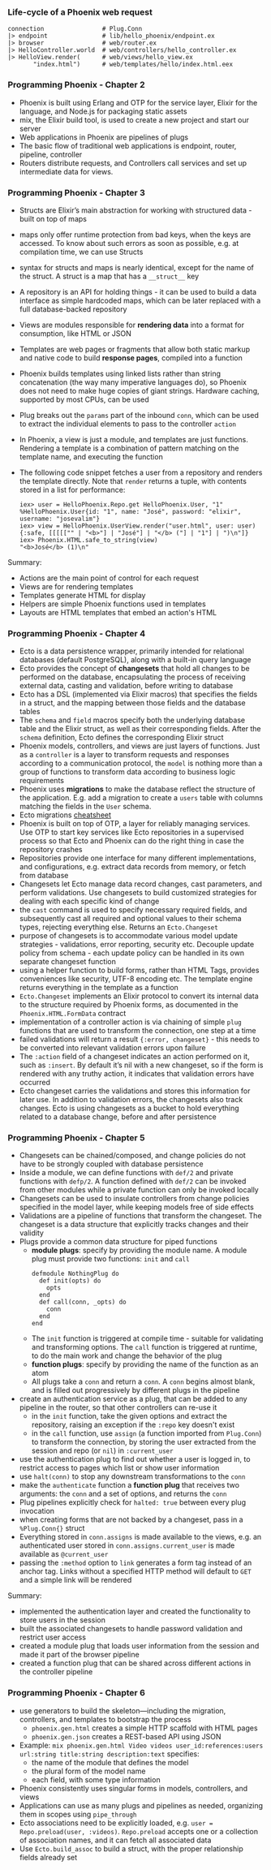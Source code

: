 ### Life-cycle of a Phoenix web request

```
connection                # Plug.Conn
|> endpoint               # lib/hello_phoenix/endpoint.ex
|> browser                # web/router.ex
|> HelloController.world  # web/controllers/hello_controller.ex
|> HelloView.render(      # web/views/hello_view.ex
       "index.html")      # web/templates/hello/index.html.eex
```

### Programming Phoenix - Chapter 2

- Phoenix is built using Erlang and OTP for the service layer, Elixir for the language, and Node.js for packaging static assets
- mix, the Elixir build tool, is used to create a new project and start our server
- Web applications in Phoenix are pipelines of plugs
- The basic flow of traditional web applications is endpoint, router, pipeline, controller
- Routers distribute requests, and Controllers call services and set up intermediate data for views.

### Programming Phoenix - Chapter 3

- Structs are Elixir’s main abstraction for working with structured data - built on top of maps
- maps only offer runtime protection from bad keys, when the keys are accessed. To know about such errors as soon as possible, e.g. at compilation time, we can use Structs
- syntax for structs and maps is nearly identical, except for the name of the struct. A struct is a map that has a `__struct__` key
- A repository is an API for holding things - it can be used to build a data interface as simple hardcoded maps, which can be later replaced with a full database-backed repository
- Views are modules responsible for **rendering data** into a format for consumption, like HTML or JSON
- Templates are web pages or fragments that allow both static markup and native code to build **response pages**, compiled into a function
- Phoenix builds templates using linked lists rather than string concatenation (the way many imperative languages do), so Phoenix does not need to make huge copies of giant strings. Hardware caching, supported by most CPUs, can be used
- Plug breaks out the `params` part of the inbound `conn`, which can be used to extract the individual elements to pass to the controller `action`
- In Phoenix, a view is just a module, and templates are just functions. Rendering a template is a combination of pattern matching on the template name, and executing the function
- The following code snippet fetches a user from a repository and renders the template directly. Note that `render` returns a tuple, with contents stored in a list for performance:

    ```
    iex> user = HelloPhoenix.Repo.get HelloPhoenix.User, "1"
    %HelloPhoenix.User{id: "1", name: "José", password: "elixir", username: "josevalim"}
    iex> view = HelloPhoenix.UserView.render("user.html", user: user)
    {:safe, [[[[["" | "<b>"] | "José"] | "</b> ("] | "1"] | ")\n"]}
    iex> Phoenix.HTML.safe_to_string(view)
    "<b>José</b> (1)\n"
    ```

Summary:

- Actions are the main point of control for each request
- Views are for rendering templates
- Templates generate HTML for display
- Helpers are simple Phoenix functions used in templates
- Layouts are HTML templates that embed an action's HTML

### Programming Phoenix - Chapter 4

- Ecto is a data persistence wrapper, primarily intended for relational databases (default PostgreSQL), along with a built-in query language
- Ecto provides the concept of __changesets__ that hold all changes to be performed on the database, encapsulating the process of receiving external data, casting and validation, before writing to database
- Ecto has a DSL (implemented via Elixir macros) that specifies the fields in a struct, and the mapping between those fields and the database tables
- The `schema` and `field` macros specify both the underlying database table and the Elixir struct, as well as their corresponding fields. After the `schema` definition, Ecto defines the corresponding Elixir struct
- Phoenix models, controllers, and views are just layers of functions. Just as a `controller` is a layer to transform requests and responses according to a communication protocol, the `model` is nothing more than a group of functions to transform data according to business logic requirements
- Phoenix uses __migrations__ to make the database reflect the structure of the application. E.g. add a migration to create a `users` table with columns matching the fields in the `User` schema.
- Ecto migrations [cheatsheet](http://ricostacruz.com/cheatsheets/phoenix-migrations.html)
- Phoenix is built on top of OTP, a layer for reliably managing services. Use OTP to start key services like Ecto repositories in a supervised process so that Ecto and Phoenix can do the right thing in case the repository crashes
- Repositories provide one interface for many different implementations, and configurations, e.g. extract data records from memory, or fetch from database
- Changesets let Ecto manage data record changes, cast parameters, and perform validations. Use changesets to build customized strategies for dealing with each specific kind of change
- the `cast` command is used to specify necessary required fields, and subsequently cast all required and optional values to their schema types, rejecting everything else. Returns an `Ecto.Changeset`
- purpose of changesets is to accommodate various model update strategies - validations, error reporting, security etc. Decouple update policy from schema - each update policy can be handled in its own separate changeset function
- using a helper function to build forms, rather than HTML Tags, provides conveniences like security, UTF-8 encoding etc. The template engine returns everything in the template as a function
- `Ecto.Changeset` implements an Elixir protocol to convert its internal data to the structure required by Phoenix forms, as documented in the `Phoenix.HTML.FormData` contract
- implementation of a controller action is via chaining of simple `plug` functions that are used to transform the connection, one step at a time
- failed validations will return a result `{:error, changeset}` - this needs to be converted into relevant validation errors upon failure
- The `:action` field of a changeset indicates an action performed on it, such as `:insert`. By default it’s nil with a new changeset, so if the form is rendered with any truthy action, it indicates that validation errors have occurred
- Ecto changeset carries the validations and stores this information for later use. In addition to validation errors, the changesets also track changes. Ecto is using changesets as a bucket to hold everything related to a database change, before and after persistence

### Programming Phoenix - Chapter 5

- Changesets can be chained/composed, and change policies do not have to be strongly coupled with database persistence
- Inside a module, we can define functions with `def/2` and private functions with `defp/2`. A function defined with `def/2` can be invoked from other modules while a private function can only be invoked locally
- Changesets can be used to insulate controllers from change policies specified in the model layer, while keeping models free of side effects
- Validations are a pipeline of functions that transform the changeset. The changeset is a data structure that explicitly tracks changes and their validity
- Plugs provide a common data structure for piped functions
    - **module plugs**: specify by providing the module name. A module plug must provide two functions: `init` and `call`
        ```
        defmodule NothingPlug do
          def init(opts) do
            opts
          end
          def call(conn, _opts) do
            conn
          end
        end
        ```
    - The `init` function is triggered at compile time - suitable for validating and transforming options. The `call` function is triggered at runtime, to do the main work and change the behavior of the plug
    - **function plugs**: specify by providing the name of the function as an atom
    - All plugs take a `conn` and return a `conn`. A `conn` begins almost blank, and is filled out progressively by different plugs in the pipeline
- create an authentication service as a plug, that can be added to any pipeline in the router, so that other controllers can re-use it
    - in the `init` function, take the given options and extract the repository, raising an exception if the `:repo` key doesn't exist
    - in the `call` function, use `assign` (a function imported from `Plug.Conn`) to transform the connection, by storing the user extracted from the session and repo (or `nil`) in `:current_user`
- use the authentication plug to find out whether a user is logged in, to restrict access to pages which list or show user information
- use `halt(conn)` to stop any downstream transformations to the `conn`
- make the `authenticate` function a **function plug** that receives two arguments: the `conn` and a set of options, and returns the `conn`
- Plug pipelines explicitly check for `halted: true` between every plug invocation
- when creating forms that are not backed by a changeset, pass in a `%Plug.Conn{}` struct
- Everything stored in `conn.assigns` is made available to the views, e.g. an authenticated user stored in `conn.assigns.current_user` is made available as `@current_user`
- passing the `:method` option to `link` generates a form tag instead of an anchor tag. Links without a specified HTTP method will default to `GET` and a simple link will be rendered

Summary:

- implemented the authentication layer and created the functionality to store users in the session
- built the associated changesets to handle password validation and restrict user access
- created a module plug that loads user information from the session and made it part of the browser pipeline
- created a function plug that can be shared across different actions in the controller pipeline

### Programming Phoenix - Chapter 6

- use generators to build the skeleton—including the migration, controllers, and templates to bootstrap the process
    - `phoenix.gen.html` creates a simple HTTP scaffold with HTML pages
    - `phoenix.gen.json` creates a REST-based API using JSON
- Example: `mix phoenix.gen.html Video videos user_id:references:users url:string title:string description:text` specifies:
    - the name of the module that defines the model
    - the plural form of the model name
    - each field, with some type information
- Phoenix consistently uses singular forms in models, controllers, and views
- Applications can use as many plugs and pipelines as needed, organizing them in scopes using `pipe_through`
- Ecto associations need to be explicitly loaded, e.g. `user = Repo.preload(user, :videos)`. `Repo.preload` accepts one or a collection of association names, and it can fetch all associated data
- Use `Ecto.build_assoc` to build a struct, with the proper relationship fields already set
